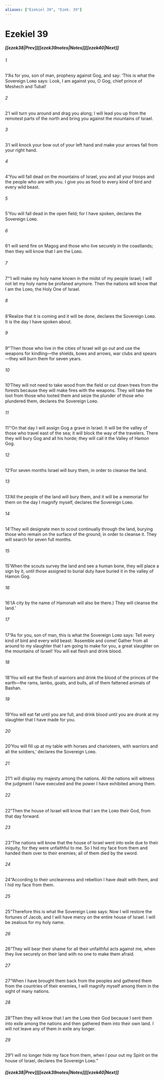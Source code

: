 ```yaml
---
aliases: ["Ezekiel 39", "Ezek. 39"]
---
```

# Ezekiel 39
##### <span class=arrow-left></span>[[ezek38|Prev]]<span class=navigation-separator></span>[[ezek39notes|Notes]]<span class=navigation-separator></span>[[ezek40|Next]]<span class=arrow-right></span>
###### 1
<span class=verse-first>1</span>“As for you, son of man, prophesy against Gog, and say: ‘This is what the Sovereign Lᴏʀᴅ says: Look, I am against you, O Gog, chief prince of Meshech and Tubal!
###### 2
<span class=verse-body>2</span>‘I will turn you around and drag you along; I will lead you up from the remotest parts of the north and bring you against the mountains of Israel.
###### 3
<span class=verse-body>3</span>‘I will knock your bow out of your left hand and make your arrows fall from your right hand.
###### 4
<span class=verse-body>4</span>‘You will fall dead on the mountains of Israel, you and all your troops and the people who are with you. I give you as food to every kind of bird and every wild beast.
###### 5
<span class=verse-body>5</span>‘You will fall dead in the open field; for I have spoken, declares the Sovereign Lᴏʀᴅ.
###### 6
<span class=verse-body>6</span>‘I will send fire on Magog and those who live securely in the coastlands; then they will know that I am the Lᴏʀᴅ.
<div class=paragraph-break></div>

###### 7
<span class=verse-first>7</span>“‘I will make my holy name known in the midst of my people Israel; I will not let my holy name be profaned anymore. Then the nations will know that I am the Lᴏʀᴅ, the Holy One of Israel.
###### 8
<span class=verse-body>8</span>‘Realize that it is coming and it will be done, declares the Sovereign Lᴏʀᴅ. It is the day I have spoken about.
<div class=paragraph-break></div>

###### 9
<span class=verse-first>9</span>“‘Then those who live in the cities of Israel will go out and use the weapons for kindling—the shields, bows and arrows, war clubs and spears—they will burn them for seven years.
###### 10
<span class=verse-body>10</span>‘They will not need to take wood from the field or cut down trees from the forests because they will make fires with the weapons. They will take the loot from those who looted them and seize the plunder of those who plundered them, declares the Sovereign Lᴏʀᴅ.
<div class=paragraph-break></div>

###### 11
<span class=verse-first>11</span>“‘On that day I will assign Gog a grave in Israel. It will be the valley of those who travel east of the sea; it will block the way of the travelers. There they will bury Gog and all his horde; they will call it the Valley of Hamon Gog.
###### 12
<span class=verse-body>12</span>‘For seven months Israel will bury them, in order to cleanse the land.
###### 13
<span class=verse-body>13</span>‘All the people of the land will bury them, and it will be a memorial for them on the day I magnify myself, declares the Sovereign Lᴏʀᴅ.
###### 14
<span class=verse-body>14</span>‘They will designate men to scout continually through the land, burying those who remain on the surface of the ground, in order to cleanse it. They will search for seven full months.
###### 15
<span class=verse-body>15</span>‘When the scouts survey the land and see a human bone, they will place a sign by it, until those assigned to burial duty have buried it in the valley of Hamon Gog.
###### 16
<span class=verse-body>16</span>‘(A city by the name of Hamonah will also be there.) They will cleanse the land.’
<div class=paragraph-break></div>

###### 17
<span class=verse-first>17</span>“As for you, son of man, this is what the Sovereign Lᴏʀᴅ says: Tell every kind of bird and every wild beast: ‘Assemble and come! Gather from all around to my slaughter that I am going to make for you, a great slaughter on the mountains of Israel! You will eat flesh and drink blood.
###### 18
<span class=verse-body>18</span>‘You will eat the flesh of warriors and drink the blood of the princes of the earth—the rams, lambs, goats, and bulls, all of them fattened animals of Bashan.
###### 19
<span class=verse-body>19</span>‘You will eat fat until you are full, and drink blood until you are drunk at my slaughter that I have made for you.
###### 20
<span class=verse-body>20</span>‘You will fill up at my table with horses and charioteers, with warriors and all the soldiers,’ declares the Sovereign Lᴏʀᴅ.
<div class=paragraph-break></div>

###### 21
<span class=verse-first>21</span>“I will display my majesty among the nations. All the nations will witness the judgment I have executed and the power I have exhibited among them.
###### 22
<span class=verse-body>22</span>“Then the house of Israel will know that I am the Lᴏʀᴅ their God, from that day forward.
###### 23
<span class=verse-body>23</span>“The nations will know that the house of Israel went into exile due to their iniquity, for they were unfaithful to me. So I hid my face from them and handed them over to their enemies; all of them died by the sword.
###### 24
<span class=verse-body>24</span>“According to their uncleanness and rebellion I have dealt with them, and I hid my face from them.
<div class=paragraph-break></div>

###### 25
<span class=verse-first>25</span>“Therefore this is what the Sovereign Lᴏʀᴅ says: Now I will restore the fortunes of Jacob, and I will have mercy on the entire house of Israel. I will be zealous for my holy name.
###### 26
<span class=verse-body>26</span>“They will bear their shame for all their unfaithful acts against me, when they live securely on their land with no one to make them afraid.
###### 27
<span class=verse-body>27</span>“When I have brought them back from the peoples and gathered them from the countries of their enemies, I will magnify myself among them in the sight of many nations.
###### 28
<span class=verse-body>28</span>“Then they will know that I am the Lᴏʀᴅ their God because I sent them into exile among the nations and then gathered them into their own land. I will not leave any of them in exile any longer.
###### 29
<span class=verse-body>29</span>“I will no longer hide my face from them, when I pour out my Spirit on the house of Israel, declares the Sovereign Lᴏʀᴅ.”
##### <span class=arrow-left></span>[[ezek38|Prev]]<span class=navigation-separator></span>[[ezek39notes|Notes]]<span class=navigation-separator></span>[[ezek40|Next]]<span class=arrow-right></span>